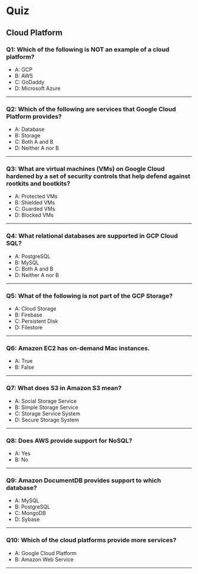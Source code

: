 # Quiz

## Cloud Platform

### Q1: Which of the following is NOT an example of a cloud platform?
- A: GCP
- B: AWS
- C: GoDaddy
- D: Microsoft Azure
---

### Q2: Which of the following are services that Google Cloud Platform provides?
- A: Database
- B: Storage
- C: Both A and B
- D: Neither A nor B
---

### Q3: What are virtual machines (VMs) on Google Cloud hardened by a set of security controls that help defend against rootkits and bootkits?
- A: Protected VMs
- B: Shielded VMs
- C: Guarded VMs
- D: Blocked VMs
---

### Q4: What relational databases are supported in GCP Cloud SQL? 
- A: PostgreSQL
- B: MySQL
- C: Both A and B
- D: Neither A nor B
---

### Q5: What of the following is not part of the GCP Storage? 
- A: Cloud Storage
- B: Firebase
- C: Persistent Disk
- D: Filestore
---

### Q6: Amazon EC2 has on-demand Mac instances. 
- A: True
- B: False
---

### Q7: What does S3 in Amazon S3 mean? 
- A: Social Storage Service
- B: Simple Storage Service
- C: Storage Service System
- D: Secure Storage System 
---

### Q8: Does AWS provide support for NoSQL?
- A: Yes
- B: No
---

### Q9: Amazon DocumentDB provides support to which database? 
- A: MySQL
- B: PostgreSQL
- C: MongoDB
- D: Sybase 
---

### Q10: Which of the cloud platforms provide more services?
- A: Google Cloud Platform
- B: Amazon Web Service
---
